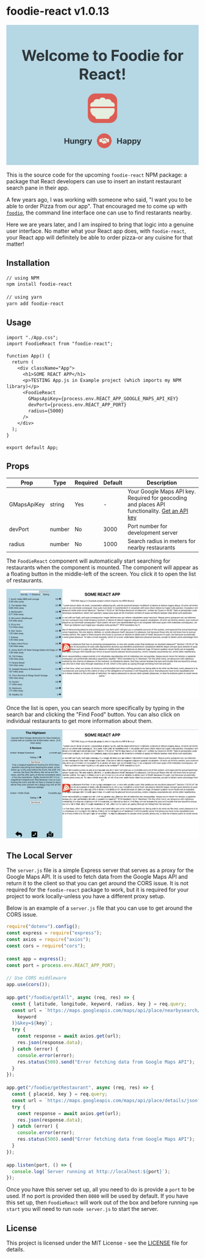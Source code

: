 # foodie-react v1.0.13

![Foodie React Main](./assets/main_new.png)

This is the source code for the upcoming `foodie-react` NPM package: a package that React developers can use to insert an instant restaurant search pane in their app.

A few years ago, I was working with someone who said, "I want you to be able to order Pizza from our app". That encouraged me to come up with [`foodie`](https://www.npmjs.com/package/foodie), the command line interface one can use to find restarants nearby.

Here we are years later, and I am inspired to bring that logic into a genuine user interface. No matter what your React app does, with `foodie-react`, your React app will definitely be able to order pizza-or any cuisine for that matter!

## Installation

```bash
// using NPM
npm install foodie-react

// using yarn
yarn add foodie-react
```

## Usage

```tsx
import "./App.css";
import FoodieReact from "foodie-react";

function App() {
  return (
    <div className="App">
      <h1>SOME REACT APP</h1>
      <p>TESTING App.js in Example project (which imports my NPM library)</p>
      <FoodieReact
        GMapsApiKey={process.env.REACT_APP_GOOGLE_MAPS_API_KEY}
        devPort={process.env.REACT_APP_PORT}
        radius={5000}
      />
    </div>
  );
}

export default App;
```

## Props

| Prop | Type | Required | Default | Description |
|------|------|----------|---------|-------------|
| GMapsApiKey | string | Yes | - | Your Google Maps API key. Required for geocoding and places API functionality. [Get an API key](https://developers.google.com/maps/documentation/javascript/get-api-key) |
| devPort | number | No | 3000 | Port number for development server |
| radius | number | No | 1000 | Search radius in meters for nearby restaurants |

The `FoodieReact` component will automatically start searching for restaurants when the component is mounted. The component will appear as a floating button in the middle-left of the screen. You click it to open the list of restaurants.

![Foodie React List](./assets/list.png)

Once the list is open, you can search more specifically by typing in the search bar and clicking the "Find Food" button. You can also click on individual restaurants to get more information about them.

![Foodie React Restaurant](./assets/restaurant.png)

## The Local Server

The `server.js` file is a simple Express server that serves as a proxy for the Google Maps API. It is used to fetch data from the Google Maps API and return it to the client so that you can get around the CORS issue. It is not required for the `foodie-react` package to work, but it is required for your project to work locally-unless you have a different proxy setup.

Below is an example of a `server.js` file that you can use to get around the CORS issue.

```js
require("dotenv").config();
const express = require("express");
const axios = require("axios");
const cors = require("cors");

const app = express();
const port = process.env.REACT_APP_PORT;

// Use CORS middleware
app.use(cors());

app.get("/foodie/getAll", async (req, res) => {
  const { latitude, longitude, keyword, radius, key } = req.query;
  const url = `https://maps.googleapis.com/maps/api/place/nearbysearch/json?location=${latitude},${longitude}&radius=${radius}&type=restaurant&keyword=${encodeURIComponent(
    keyword
  )}&key=${key}`;
  try {
    const response = await axios.get(url);
    res.json(response.data);
  } catch (error) {
    console.error(error);
    res.status(500).send("Error fetching data from Google Maps API");
  }
});

app.get("/foodie/getRestaurant", async (req, res) => {
  const { placeid, key } = req.query;
  const url = `https://maps.googleapis.com/maps/api/place/details/json?placeid=${placeid}&key=${key}`;
  try {
    const response = await axios.get(url);
    res.json(response.data);
  } catch (error) {
    console.error(error);
    res.status(500).send("Error fetching data from Google Maps API");
  }
});

app.listen(port, () => {
  console.log(`Server running at http://localhost:${port}`);
});
```

Once you have this server set up, all you need to do is provide a `port` to be used. If no port is provided then `8080` will be used by default. If you have this set up, then `FoodieReact` will work out of the box and before running `npm start` you will need to run `node server.js` to start the server.

## License

This project is licensed under the MIT License - see the [LICENSE](LICENSE) file for details.
